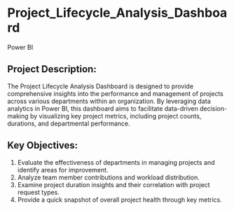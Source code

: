 # Project_Lifecycle_Analysis_Dashboard
Power BI

## Project Description:
The Project Lifecycle Analysis Dashboard is designed to provide comprehensive insights into the performance and management of projects across various departments within an organization. By leveraging data analytics in Power BI, this dashboard aims to facilitate data-driven decision-making by visualizing key project metrics, including project counts, durations, and departmental performance.

## Key Objectives:
1. Evaluate the effectiveness of departments in managing projects and identify areas for improvement.
2. Analyze team member contributions and workload distribution.
3. Examine project duration insights and their correlation with project request types.
4. Provide a quick snapshot of overall project health through key metrics.
